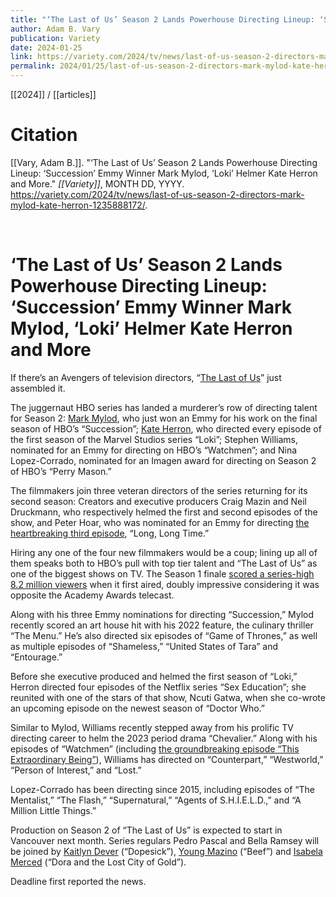 ```yaml
---
title: "‘The Last of Us’ Season 2 Lands Powerhouse Directing Lineup: ‘Succession’ Emmy Winner Mark Mylod, ‘Loki’ Helmer Kate Herron and More"
author: Adam B. Vary
publication: Variety
date: 2024-01-25
link: https://variety.com/2024/tv/news/last-of-us-season-2-directors-mark-mylod-kate-herron-1235888172/
permalink: 2024/01/25/last-of-us-season-2-directors-mark-mylod-kate-herron-1235888172
---
```


[[2024]] / [[articles]]

# Citation

[[Vary, Adam B.]]. "‘The Last of Us’ Season 2 Lands Powerhouse Directing Lineup: ‘Succession’ Emmy Winner Mark Mylod, ‘Loki’ Helmer Kate Herron and More." *[[Variety]]*, MONTH DD, YYYY. <https://variety.com/2024/tv/news/last-of-us-season-2-directors-mark-mylod-kate-herron-1235888172/>.

<br>

# ‘The Last of Us’ Season 2 Lands Powerhouse Directing Lineup: ‘Succession’ Emmy Winner Mark Mylod, ‘Loki’ Helmer Kate Herron and More

If there’s an Avengers of television directors, “[The Last of Us](https://variety.com/t/the-last-of-us/)” just assembled it.

The juggernaut HBO series has landed a murderer’s row of directing talent for Season 2: [Mark Mylod](https://variety.com/t/mark-mylod/), who just won an Emmy for his work on the final season of HBO’s “Succession”; [Kate Herron](https://variety.com/t/kate-herron/), who directed every episode of the first season of the Marvel Studios series “Loki”; Stephen Williams, nominated for an Emmy for directing on HBO’s “Watchmen”; and Nina Lopez-Corrado, nominated for an Imagen award for directing on Season 2 of HBO’s “Perry Mason.”

The filmmakers join three veteran directors of the series returning for its second season: Creators and executive producers Craig Mazin and Neil Druckmann, who respectively helmed the first and second episodes of the show, and Peter Hoar, who was nominated for an Emmy for directing [the heartbreaking third episode](https://variety.com/2023/tv/news/the-last-of-us-episode-3-bill-frank-nick-offerman-murray-bartlett-1235505272/), “Long, Long Time.”

Hiring any one of the four new filmmakers would be a coup; lining up all of them speaks both to HBO’s pull with top tier talent and “The Last of Us” as one of the biggest shows on TV. The Season 1 finale [scored a series-high 8.2 million viewers](https://variety.com/2023/tv/news/the-last-of-us-season-1-finale-ratings-viewers-1235551465/) when it first aired, doubly impressive considering it was opposite the Academy Awards telecast.

Along with his three Emmy nominations for directing “Succession,” Mylod recently scored an art house hit with his 2022 feature, the culinary thriller “The Menu.” He’s also directed six episodes of “Game of Thrones,” as well as multiple episodes of “Shameless,” “United States of Tara” and “Entourage.”

Before she executive produced and helmed the first season of “Loki,” Herron directed four episodes of the Netflix series “Sex Education”; she reunited with one of the stars of that show, Ncuti Gatwa, when she co-wrote an upcoming episode on the newest season of “Doctor Who.”

Similar to Mylod, Williams recently stepped away from his prolific TV directing career to helm the 2023 period drama “Chevalier.” Along with his episodes of “Watchmen” (including [the groundbreaking episode “This Extraordinary Being”](https://variety.com/2019/tv/news/watchmen-damon-lindelof-behind-the-scenes-1203436108/)), Williams has directed on “Counterpart,” “Westworld,” “Person of Interest,” and “Lost.”

Lopez-Corrado has been directing since 2015, including episodes of “The Mentalist,” “The Flash,” “Supernatural,” “Agents of S.H.I.E.L.D.,” and “A Million Little Things.”

Production on Season 2 of “The Last of Us” is expected to start in Vancouver next month. Series regulars Pedro Pascal and Bella Ramsey will be joined by [Kaitlyn Dever](https://variety.com/2024/tv/news/last-of-us-season-2-cast-kaitlyn-dever-abby-1235866127/) (“Dopesick”), [Young Mazino](https://variety.com/2024/tv/news/last-of-us-season-2-cast-young-mazino-jesse-1235866961/) (“Beef”) and [Isabela Merced](https://variety.com/2024/tv/news/last-of-us-season-2-cast-isabela-merced-dina-1235868899/) (“Dora and the Lost City of Gold”).

Deadline first reported the news.
